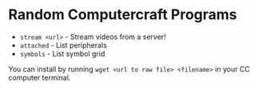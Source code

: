 # Random Computercraft Programs

- `stream <url>` - Stream videos from a server!
- `attached` - List peripherals
- `symbols` - List symbol grid

You can install by running `wget <url to raw file> <filename>` in your CC computer terminal.